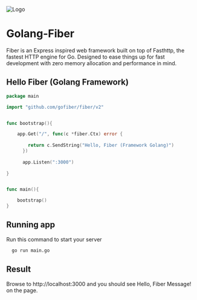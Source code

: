
![Logo](https://repository-images.githubusercontent.com/234231371/00fd8700-5430-11ea-820b-15fd85b2472c)


# Golang-Fiber

Fiber is an Express inspired web framework built on top of Fasthttp, the fastest HTTP engine for Go. Designed to ease things up for fast development with zero memory allocation and performance in mind.




## Hello Fiber (Golang Framework)

```go
package main

import "github.com/gofiber/fiber/v2"


func bootstrap(){

	app.Get("/", func(c *fiber.Ctx) error {
	
		return c.SendString("Hello, Fiber (Framework Golang)")
	  })
    
	  app.Listen(":3000")
    
}


func main(){

	bootstrap()
}
```



## Running app

Run this command to start your server

```bash
  go run main.go
```
    
## Result
Browse to http://localhost:3000 and you should see Hello, Fiber Message! on the page.

